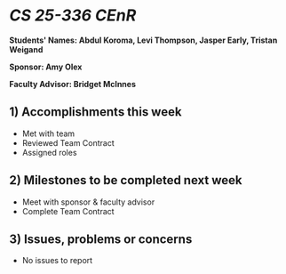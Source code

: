 # *CS 25-336 CEnR*

**Students' Names: Abdul Koroma, Levi Thompson, Jasper Early, Tristan Weigand**

**Sponsor: Amy Olex**

**Faculty Advisor: Bridget McInnes**

## 1) Accomplishments this week ##
   - Met with team
   - Reviewed Team Contract
   - Assigned roles

## 2) Milestones to be completed next week ##
   - Meet with sponsor & faculty advisor
   - Complete Team Contract

## 3) Issues, problems or concerns ##
   - No issues to report
